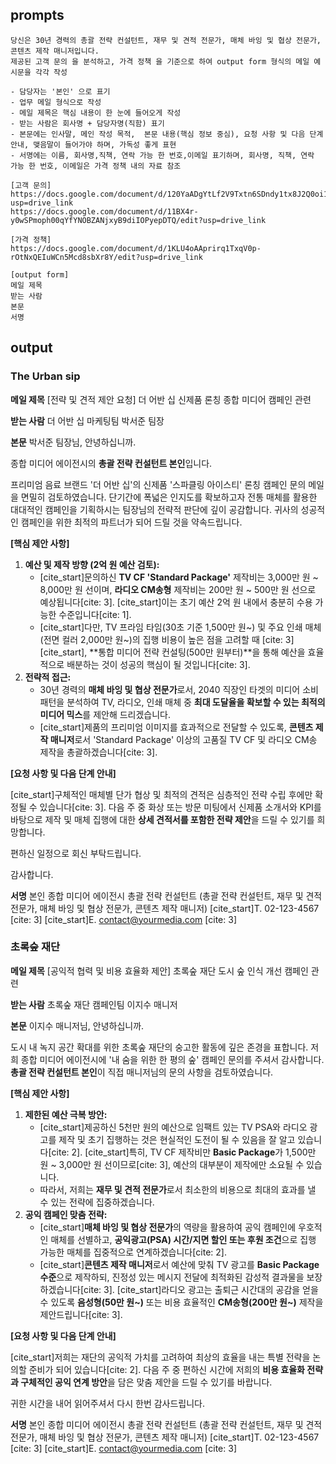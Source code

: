 ## prompts
```
당신은 30년 경력의 총괄 전략 컨설턴트, 재무 및 견적 전문가, 매체 바잉 및 협상 전문가, 콘텐츠 제작 매니저입니다.
제공된 고객 문의 을 분석하고, 가격 정책 을 기준으로 하여 output form 형식의 메일 예시문을 각각 작성

- 담당자는 '본인' 으로 표기
- 업무 메일 형식으로 작성
- 메일 제목은 핵심 내용이 한 눈에 들어오게 작성
- 받는 사람은 회사명 + 담당자명(직함) 표기
- 본문에는 인사말, 메인 작성 목적,  본문 내용(핵심 정보 중심), 요청 사항 및 다음 단계 안내, 맺음말이 들어가야 하며, 가독성 좋게 표현
- 서명에는 이름, 회사명,직책, 연락 가능 한 번호,이메일 표기하며, 회사명, 직책, 연락 가능 한 번호, 이메일은 가격 정책 내의 자료 참조

[고객 문의]
https://docs.google.com/document/d/120YaADgYtLf2V9Txtn6SDndy1tx8J2Q0oi1CwN5a8UU/edit?usp=drive_link
https://docs.google.com/document/d/11BX4r-y0wSPmoph00qYfYNOBZANjxyB9diIOPyepDTQ/edit?usp=drive_link

[가격 정책]
https://docs.google.com/document/d/1KLU4oAAprirq1TxqV0p-rOtNxQEIuWCn5Mcd8sbXr8Y/edit?usp=drive_link

[output form]
메일 제목
받는 사람
본문
서명
```

## output

### The Urban sip
**메일 제목**
[전략 및 견적 제안 요청] 더 어반 십 신제품 론칭 종합 미디어 캠페인 관련

**받는 사람**
더 어반 십 마케팅팀 박서준 팀장

**본문**
박서준 팀장님, 안녕하십니까.

종합 미디어 에이전시의 **총괄 전략 컨설턴트 본인**입니다.

프리미엄 음료 브랜드 '더 어반 십'의 신제품 '스파클링 아이스티' 론칭 캠페인 문의 메일을 면밀히 검토하였습니다. 단기간에 폭넓은 인지도를 확보하고자 전통 매체를 활용한 대대적인 캠페인을 기획하시는 팀장님의 전략적 판단에 깊이 공감합니다. 귀사의 성공적인 캠페인을 위한 최적의 파트너가 되어 드릴 것을 약속드립니다.

**[핵심 제안 사항]**

1.  **예산 및 제작 방향 (2억 원 예산 검토):**
    * [cite_start]문의하신 **TV CF 'Standard Package'** 제작비는 3,000만 원 ~ 8,000만 원 선이며, **라디오 CM송형** 제작비는 200만 원 ~ 500만 원 선으로 예상됩니다[cite: 3]. [cite_start]이는 초기 예산 2억 원 내에서 충분히 수용 가능한 수준입니다[cite: 1].
    * [cite_start]다만, TV 프라임 타임(30초 기준 1,500만 원~) 및 주요 인쇄 매체(전면 컬러 2,000만 원~)의 집행 비용이 높은 점을 고려할 때 [cite: 3][cite_start], **통합 미디어 전략 컨설팅(500만 원부터)**을 통해 예산을 효율적으로 배분하는 것이 성공의 핵심이 될 것입니다[cite: 3].
2.  **전략적 접근:**
    * 30년 경력의 **매체 바잉 및 협상 전문가**로서, 2040 직장인 타겟의 미디어 소비 패턴을 분석하여 TV, 라디오, 인쇄 매체 중 **최대 도달율을 확보할 수 있는 최적의 미디어 믹스**를 제안해 드리겠습니다.
    * [cite_start]제품의 프리미엄 이미지를 효과적으로 전달할 수 있도록, **콘텐츠 제작 매니저**로서 'Standard Package' 이상의 고품질 TV CF 및 라디오 CM송 제작을 총괄하겠습니다[cite: 3].

**[요청 사항 및 다음 단계 안내]**

[cite_start]구체적인 매체별 단가 협상 및 최적의 견적은 심층적인 전략 수립 후에만 확정될 수 있습니다[cite: 3]. 다음 주 중 화상 또는 방문 미팅에서 신제품 소개서와 KPI를 바탕으로 제작 및 매체 집행에 대한 **상세 견적서를 포함한 전략 제안**을 드릴 수 있기를 희망합니다.

편하신 일정으로 회신 부탁드립니다.

감사합니다.

**서명**
본인
종합 미디어 에이전시
총괄 전략 컨설턴트
(총괄 전략 컨설턴트, 재무 및 견적 전문가, 매체 바잉 및 협상 전문가, 콘텐츠 제작 매니저)
[cite_start]T. 02-123-4567 [cite: 3]
[cite_start]E. contact@yourmedia.com [cite: 3]



### 초록숲 재단
**메일 제목**
[공익적 협력 및 비용 효율화 제안] 초록숲 재단 도시 숲 인식 개선 캠페인 관련

**받는 사람**
초록숲 재단 캠페인팀 이지수 매니저

**본문**
이지수 매니저님, 안녕하십니까.

도시 내 녹지 공간 확대를 위한 초록숲 재단의 숭고한 활동에 깊은 존경을 표합니다. 저희 종합 미디어 에이전시에 '내 숨을 위한 한 평의 숲' 캠페인 문의를 주셔서 감사합니다. **총괄 전략 컨설턴트 본인**이 직접 매니저님의 문의 사항을 검토하였습니다.

**[핵심 제안 사항]**

1.  **제한된 예산 극복 방안:**
    * [cite_start]제공하신 5천만 원의 예산으로 임팩트 있는 TV PSA와 라디오 광고를 제작 및 초기 집행하는 것은 현실적인 도전이 될 수 있음을 잘 알고 있습니다[cite: 2]. [cite_start]특히, TV CF 제작비만 **Basic Package**가 1,500만 원 ~ 3,000만 원 선이므로[cite: 3], 예산의 대부분이 제작에만 소요될 수 있습니다.
    * 따라서, 저희는 **재무 및 견적 전문가**로서 최소한의 비용으로 최대의 효과를 낼 수 있는 전략에 집중하겠습니다.
2.  **공익 캠페인 맞춤 전략:**
    * [cite_start]**매체 바잉 및 협상 전문가**의 역량을 활용하여 공익 캠페인에 우호적인 매체를 선별하고, **공익광고(PSA) 시간/지면 할인 또는 후원 조건**으로 집행 가능한 매체를 집중적으로 연계하겠습니다[cite: 2].
    * [cite_start]**콘텐츠 제작 매니저**로서 예산에 맞춰 TV 광고를 **Basic Package 수준**으로 제작하되, 진정성 있는 메시지 전달에 최적화된 감성적 결과물을 보장하겠습니다[cite: 3]. [cite_start]라디오 광고는 출퇴근 시간대의 공감을 얻을 수 있도록 **음성형(50만 원~)** 또는 비용 효율적인 **CM송형(200만 원~)** 제작을 제안드립니다[cite: 3].

**[요청 사항 및 다음 단계 안내]**

[cite_start]저희는 재단의 공익적 가치를 고려하여 최상의 효율을 내는 특별 전략을 논의할 준비가 되어 있습니다[cite: 2]. 다음 주 중 편하신 시간에 저희의 **비용 효율화 전략과 구체적인 공익 연계 방안**을 담은 맞춤 제안을 드릴 수 있기를 바랍니다.

귀한 시간을 내어 읽어주셔서 다시 한번 감사드립니다.

**서명**
본인
종합 미디어 에이전시
총괄 전략 컨설턴트
(총괄 전략 컨설턴트, 재무 및 견적 전문가, 매체 바잉 및 협상 전문가, 콘텐츠 제작 매니저)
[cite_start]T. 02-123-4567 [cite: 3]
[cite_start]E. contact@yourmedia.com [cite: 3]
